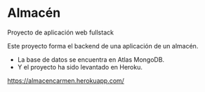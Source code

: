 # Almacén
Proyecto de aplicación web fullstack

Este proyecto forma el backend de una aplicación de un almacén.
- La base de datos se encuentra en Atlas MongoDB.
- Y el proyecto ha sido levantado en Heroku.

https://almacencarmen.herokuapp.com/
